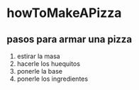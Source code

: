 # howToMakeAPizza
## pasos para armar una pizza
1. estirar la masa
2. hacerle los huequitos
3. ponerle la base
4. ponerle los ingredientes